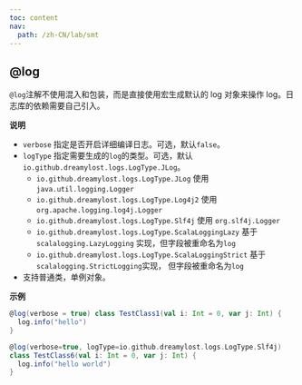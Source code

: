 ```yaml
---
toc: content
nav:
  path: /zh-CN/lab/smt
---
```


## @log

`@log`注解不使用混入和包装，而是直接使用宏生成默认的 log 对象来操作 log。日志库的依赖需要自己引入。

**说明**

- `verbose` 指定是否开启详细编译日志。可选，默认`false`。
- `logType` 指定需要生成的`log`的类型。可选，默认`io.github.dreamylost.logs.LogType.JLog`。
  - `io.github.dreamylost.logs.LogType.JLog` 使用 `java.util.logging.Logger`
  - `io.github.dreamylost.logs.LogType.Log4j2` 使用 `org.apache.logging.log4j.Logger`
  - `io.github.dreamylost.logs.LogType.Slf4j` 使用 `org.slf4j.Logger`
  - `io.github.dreamylost.logs.LogType.ScalaLoggingLazy` 基于 `scalalogging.LazyLogging` 实现，但字段被重命名为`log`
  - `io.github.dreamylost.logs.LogType.ScalaLoggingStrict` 基于 `scalalogging.StrictLogging`实现， 但字段被重命名为`log`
- 支持普通类，单例对象。

**示例**

```scala
@log(verbose = true) class TestClass1(val i: Int = 0, var j: Int) {
  log.info("hello")
}

@log(verbose=true, logType=io.github.dreamylost.logs.LogType.Slf4j)
class TestClass6(val i: Int = 0, var j: Int) {
  log.info("hello world")
}
```

